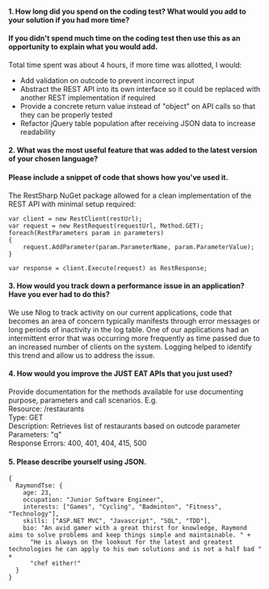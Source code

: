 
#### 1. How long did you spend on the coding test? What would you add to your solution if you had more time? 
#### If you didn't spend much time on the coding test then use this as an opportunity to explain what you would add.  

Total time spent was about 4 hours, if more time was allotted, I would:
  - Add validation on outcode to prevent incorrect input
  - Abstract the REST API into its own interface so it could be replaced with another REST implementation if required
  - Provide a concrete return value instead of "object" on API calls so that they can be properly tested
  - Refactor jQuery table population after receiving JSON data to increase readability

#### 2. What was the most useful feature that was added to the latest version of your chosen language?
#### Please include a snippet of code that shows how you've used it.

The RestSharp NuGet package allowed for a clean implementation of the REST API with minimal setup required:

    var client = new RestClient(restUrl);
    var request = new RestRequest(requestUrl, Method.GET);
    foreach(RestParameters param in parameters)
    {
        request.AddParameter(param.ParameterName, param.ParameterValue);
    }
    
    var response = client.Execute(request) as RestResponse;

#### 3. How would you track down a performance issue in an application? Have you ever had to do this?

We use Nlog to track activity on our current applications, code that becomes an area of concern typically manifests
through error messages or long periods of inactivity in the log table. One of our applications had an intermittent error
that was occurring more frequently as time passed due to an increased number of clients on the system. Logging helped 
to identify this trend and allow us to address the issue.

#### 4. How would you improve the JUST EAT APIs that you just used?

Provide documentation for the methods available for use documenting purpose, parameters and call scenarios. 
  E.g.  
  Resource: /restaurants  
  Type: GET  
  Description: Retrieves list of restaurants based on outcode parameter  
  Parameters: "q"  
  Response Errors: 400, 401, 404, 415, 500  

#### 5. Please describe yourself using JSON.

    {
      RaymondTse: {
        age: 23,
        occupation: "Junior Software Engineer",
        interests: ["Games", "Cycling", "Badminton", "Fitness", "Technology"],
        skills: ["ASP.NET MVC", "Javascript", "SQL", "TDD"],
        bio: "An avid gamer with a great thirst for knowledge, Raymond aims to solve problems and keep things simple and maintainable. " +
          "He is always on the lookout for the latest and greatest technologies he can apply to his own solutions and is not a half bad " +
          "chef either!"
      }
    }
